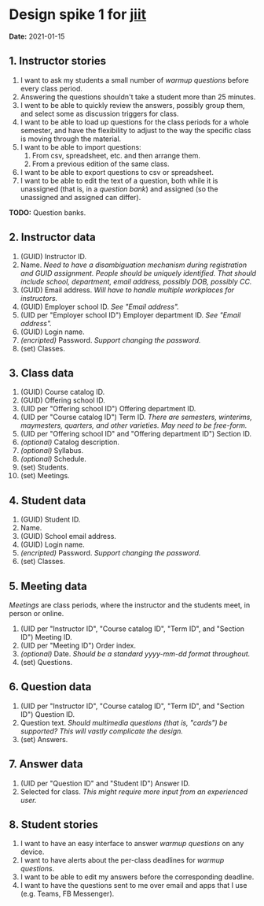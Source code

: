 # Design spike 1 for [jiit](https://github.com/ivogeorg/jitt)

**Date:** 2021-01-15

## 1. Instructor stories

1. I want to ask my students a small number of _warmup questions_ before every class period.
2. Answering the questions shouldn't take a student more than 25 minutes.  
3. I went to be able to quickly review the answers, possibly group them, and select some as discussion triggers for class.  
4. I want to be able to load up questions for the class periods for a whole semester, and have the flexibility to adjust to the way the specific class is moving through the material.  
5. I want to be able to import questions:
   1. From csv, spreadsheet, etc. and then arrange them.  
   2. From a previous edition of the same class.  
6. I want to be able to export questions to csv or spreadsheet.  
7. I want to be able to edit the text of a question, both while it is unassigned (that is, in a _question bank_) and assigned (so the unassigned and assigned can differ).  

**TODO:** Question banks.  


## 2. Instructor data

1. (GUID) Instructor ID.  
2. Name. _Need to have a disambiguation mechanism during registration and GUID assignment. People should be uniquely identified. That should include school, department, email address, possibly DOB, possibly CC._
3. (GUID) Email address. _Will have to handle multiple workplaces for instructors._   
4. (GUID) Employer school ID. _See "Email address"._   
5. (UID per "Employer school ID") Employer department ID. _See "Email address"._    
6. (GUID) Login name.  
7. _(encripted)_ Password. _Support changing the password._    
8. (set) Classes.

## 3. Class data

1. (GUID) Course catalog ID.  
2. (GUID) Offering school ID.  
3. (UID per "Offering school ID") Offering department ID.  
4. (UID per "Course catalog ID") Term ID.  _There are semesters, winterims, maymesters, quarters, and other varieties. May need to be free-form._
5. (UID per "Offering school ID" and "Offering department ID") Section ID.  
6. _(optional)_ Catalog description.
7. _(optional)_ Syllabus.  
8. _(optional)_ Schedule.  
9. (set) Students.  
10. (set) Meetings.  

## 4. Student data

1. (GUID) Student ID.  
2. Name.  
3. (GUID) School email address.
4. (GUID) Login name.
5. _(encripted)_ Password. _Support changing the password._    
6. (set) Classes.  

## 5. Meeting data

_Meetings_ are class periods, where the instructor and the students meet, in person or online.

1. (UID per "Instructor ID", "Course catalog ID", "Term ID", and "Section ID") Meeting ID.
2. (UID per "Meeting ID") Order index.  
3. _(optional)_ Date. _Should be a standard yyyy-mm-dd format throughout._   
4. (set) Questions.  

## 6. Question data

1. (UID per "Instructor ID", "Course catalog ID", "Term ID", and "Section ID") Question ID.  
2. Question text. _Should multimedia questions (that is, "cards") be supported? This will vastly complicate the design._  
2. (set) Answers.  

## 7. Answer data

1. (UID per "Question ID" and "Student ID") Answer ID.
2. Selected for class. _This might require more input from an experienced user._  

## 8. Student stories

1. I want to have an easy interface to answer _warmup questions_ on any device.  
2. I want to have alerts about the per-class deadlines for _warmup questions_.  
3. I want to be able to edit my answers before the corresponding deadline.  
4. I want to have the questions sent to me over email and apps that I use (e.g. Teams, FB Messenger).  
